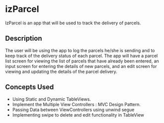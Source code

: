 # izParcel

IzParcel is an app that will be used to track the delivery of parcels.

## Description
The user will be using the app to log the parcels he/she is sending and to keep track of the delivery status of 
each parcel. The app will have a parcel list screen for viewing the list of parcels that have already been entered, an 
input screen for entering the details of new parcels, and an edit screen for viewing and updating the details of the 
parcel delivery.

## Concepts Used

- Using Static and Dynamic TableViews.
- Implement the Multiple View Controllers : MVC Design Pattern.
- Passing Data between ViewControllers using unwind segue
- Implementing swipe to delete and edit functionality in TableView



